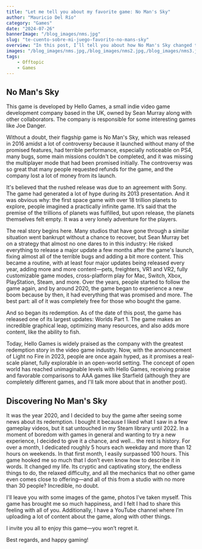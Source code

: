 ```yaml
---
title: "Let me tell you about my favorite game: No Man's Sky"
author: "Mauricio Del Río"
category: "Games"
date: "2024-07-26"
bannerImage: "/blog_images/nms.jpg"
slug: "te-cuento-sobre-mi-juego-favorito-no-mans-sky"
overview: "In this post, I’ll tell you about how No Man's Sky changed the way I see video games"
images: "/blog_images/nms.jpg,/blog_images/nms2.jpg,/blog_images/nms3.jpg,/blog_images/nms4.jpg"
tags:
    - Offtopic
    - Games
---
```

## No Man's Sky

This game is developed by Hello Games, a small indie video game development company based in the UK, owned by Sean Murray along with other collaborators. The company is responsible for some interesting games like Joe Danger.

Without a doubt, their flagship game is No Man's Sky, which was released in 2016 amidst a lot of controversy because it launched without many of the promised features, had terrible performance, especially noticeable on PS4, many bugs, some main missions couldn't be completed, and it was missing the multiplayer mode that had been promised initially. The controversy was so great that many people requested refunds for the game, and the company lost a lot of money from its launch.

It's believed that the rushed release was due to an agreement with Sony. The game had generated a lot of hype during its 2013 presentation. And it was obvious why: the first space game with over 18 trillion planets to explore, people imagined a practically infinite game. It’s said that the premise of the trillions of planets was fulfilled, but upon release, the planets themselves felt empty. It was a very lonely adventure for the players.

The real story begins here. Many studios that have gone through a similar situation went bankrupt without a chance to recover, but Sean Murray bet on a strategy that almost no one dares to in this industry: He risked everything to release a major update a few months after the game's launch, fixing almost all of the terrible bugs and adding a bit more content. This became a routine, with at least four major updates being released every year, adding more and more content—pets, freighters, VR1 and VR2, fully customizable game modes, cross-platform play for Mac, Switch, Xbox, PlayStation, Steam, and more. Over the years, people started to follow the game again, and by around 2020, the game began to experience a new boom because by then, it had everything that was promised and more. The best part: all of it was completely free for those who bought the game.

And so began its redemption. As of the date of this post, the game has released one of its largest updates: Worlds Part 1. The game makes an incredible graphical leap, optimizing many resources, and also adds more content, like the ability to fish.

Today, Hello Games is widely praised as the company with the greatest redemption story in the video game industry. Now, with the announcement of Light no Fire in 2023, people are once again hyped, as it promises a real-scale planet, fully explorable in an open-world setting. The concept of open world has reached unimaginable levels with Hello Games, receiving praise and favorable comparisons to AAA games like Starfield (although they are completely different games, and I'll talk more about that in another post).

## Discovering No Man's Sky

It was the year 2020, and I decided to buy the game after seeing some news about its redemption. I bought it because I liked what I saw in a few gameplay videos, but it sat untouched in my Steam library until 2022. In a moment of boredom with games in general and wanting to try a new experience, I decided to give it a chance, and well... the rest is history. For over a month, I dedicated roughly 5 hours each weekday and more than 12 hours on weekends. In that first month, I easily surpassed 100 hours. This game hooked me so much that I don’t even know how to describe it in words. It changed my life. Its cryptic and captivating story, the endless things to do, the relaxed difficulty, and all the mechanics that no other game even comes close to offering—and all of this from a studio with no more than 30 people? Incredible, no doubt.

I'll leave you with some images of the game, photos I’ve taken myself. This game has brought me so much happiness, and I felt I had to share this feeling with all of you. Additionally, I have a YouTube channel where I’m uploading a lot of content about the game, along with other things.

I invite you all to enjoy this game—you won’t regret it.

Best regards, and happy gaming!
